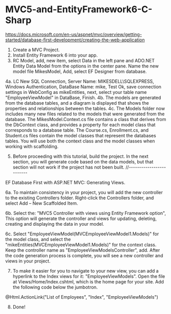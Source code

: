 # MVC5-and-EntityFramework6-C-Sharp

https://docs.microsoft.com/en-us/aspnet/mvc/overview/getting-started/database-first-development/creating-the-web-application

1. Create a MVC Project.
2. Install Entity Framework 6 into your app.
3. RC Model, add, new item, select Data in the left pane and ADO.NET Entity Data Model from the options in the center pane. Name the new model file MikesModel, Add, select EF Designer from database.

4a. LC New SQL Connection, Server Name: MIKESDELL\SQLEXPRESS, Windows Authentication, DataBase Name: mike, Test Ok, save connection settings in WebConfig as mikeEntities, next, select your table name "EmployeeViewModel" in DataBase, Finish.
4b. The models are generated from the database tables, and a diagram is displayed that shows the properties and relationships between the tables.
4c. The Models folder now includes many new files related to the models that were generated from the database. The MikesModel.Context.cs file contains a class that derives from the DbContext class, and provides a property for each model class that corresponds to a database table. The Course.cs, Enrollment.cs, and Student.cs files contain the model classes that represent the databases tables. You will use both the context class and the model classes when working with scaffolding.

5. Before proceeding with this tutorial, build the project. In the next section, you will generate code based on the data models, but that section will not work if the project has not been built.
//-------------------------

EF Database First with ASP.NET MVC: Generating Views.

6a. To maintain consistency in your project, you will add the new controller to the existing Controllers folder. Right-click the Controllers folder, and select Add – New Scaffolded Item.

6b. Select the: "MVC5 Controller with views using Entity Framework option", This option will generate the controller and views for updating, deleting, creating and displaying the data in your model.

6c. Select "EmployeeViewModel(MVCEmployeeViewModel1.Models)" for the model class, and select the "mikeEntities(MVCEmployeeViewModel1.Models)" for the context class. Keep the controller name as "EmployeeViewModelsController", add. After the code generation process is complete, you will see a new controller and views in your project.

7. To make it easier for you to navigate to your new view, you can add a hyperlink to the Index views for it: "EmployeeViewModels". Open the file at Views/Home/Index.cshtml, which is the home page for your site. Add the following code below the jumbotron.

<div>
    @Html.ActionLink("List of Employees", "Index", "EmployeeViewModels")    
</div>

8. Done!
